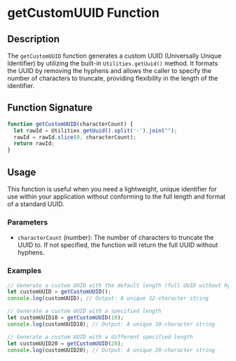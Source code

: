 # getCustomUUID Function

## Description

The `getCustomUUID` function generates a custom UUID (Universally Unique Identifier) by utilizing the built-in `Utilities.getUuid()` method. It formats the UUID by removing the hyphens and allows the caller to specify the number of characters to truncate, providing flexibility in the length of the identifier.

## Function Signature

```javascript
function getCustomUUID(characterCount) {
  let rawId = Utilities.getUuid().split('-').join("");
  rawId = rawId.slice(0, characterCount);
  return rawId;
}
```

## Usage

This function is useful when you need a lightweight, unique identifier for use within your application without conforming to the full length and format of a standard UUID.

### Parameters

- `characterCount` (number): The number of characters to truncate the UUID to. If not specified, the function will return the full UUID without hyphens.

### Examples

```javascript
// Generate a custom UUID with the default length (full UUID without hyphens)
let customUUID = getCustomUUID();
console.log(customUUID); // Output: A unique 32-character string

// Generate a custom UUID with a specified length
let customUUID10 = getCustomUUID(10);
console.log(customUUID10); // Output: A unique 10-character string

// Generate a custom UUID with a different specified length
let customUUID20 = getCustomUUID(20);
console.log(customUUID20); // Output: A unique 20-character string

